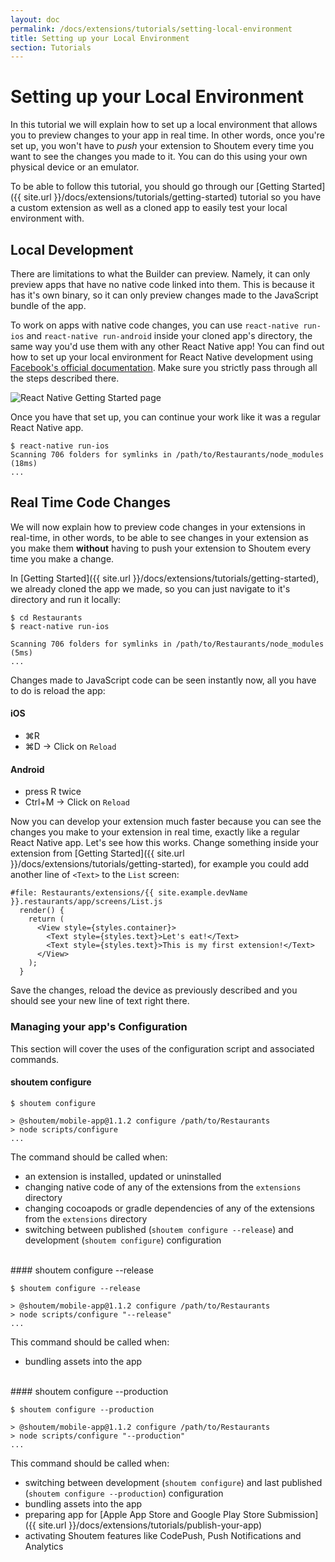 ```yaml
---
layout: doc
permalink: /docs/extensions/tutorials/setting-local-environment
title: Setting up your Local Environment
section: Tutorials
---
```


# Setting up your Local Environment

In this tutorial we will explain how to set up a local environment that allows you to preview changes to your app in real time. In other words, once you're set up, you won't have to _push_ your extension to Shoutem every time you want to see the changes you made to it. You can do this using your own physical device or an emulator.

To be able to follow this tutorial, you should go through our [Getting Started]({{ site.url }}/docs/extensions/tutorials/getting-started) tutorial so you have a custom extension as well as a cloned app to easily test your local environment with.

## Local Development

There are limitations to what the Builder can preview. Namely, it can only preview apps that have no native code linked into them. This is because it has it's own binary, so it can only preview changes made to the JavaScript bundle of the app.

To work on apps with native code changes, you can use `react-native run-ios` and `react-native run-android` inside your cloned app's directory, the same way you'd use them with any other React Native app! You can find out how to set up your local environment for React Native development using [Facebook's official documentation](https://facebook.github.io/react-native/docs/getting-started.html). Make sure you strictly pass through all the steps described there.

<p class="image">
<img alt='React Native Getting Started page' src='{{ site.url }}/img/tutorials/setting-local-environment/rn-getting-started.png'/>
</p>

Once you have that set up, you can continue your work like it was a regular React Native app.

```ShellSession
$ react-native run-ios
Scanning 706 folders for symlinks in /path/to/Restaurants/node_modules (18ms)
...
```

## Real Time Code Changes

We will now explain how to preview code changes in your extensions in real-time, in other words, to be able to see changes in your extension as you make them **without** having to push your extension to Shoutem every time you make a change.

In [Getting Started]({{ site.url }}/docs/extensions/tutorials/getting-started), we already cloned the app we made, so you can just navigate to it's directory and run it locally:

```ShellSession
$ cd Restaurants
$ react-native run-ios

Scanning 706 folders for symlinks in /path/to/Restaurants/node_modules (5ms)
...
```

Changes made to JavaScript code can be seen instantly now, all you have to do is reload the app:

#### iOS
- ⌘R
- ⌘D -> Click on `Reload`

#### Android
- press R twice
- Ctrl+M -> Click on `Reload`

Now you can develop your extension much faster because you can see the changes you make to your extension in real time, exactly like a regular React Native app. Let's see how this works. Change something inside your extension from [Getting Started]({{ site.url }}/docs/extensions/tutorials/getting-started), for example you could add another line of `<Text>` to the `List` screen:

```javascript{5}
#file: Restaurants/extensions/{{ site.example.devName }}.restaurants/app/screens/List.js
  render() {
    return (
      <View style={styles.container}>
        <Text style={styles.text}>Let's eat!</Text>
        <Text style={styles.text}>This is my first extension!</Text>
      </View>
    );
  }
```

Save the changes, reload the device as previously described and you should see your new line of text right there.

### Managing your app's Configuration

This section will cover the uses of the configuration script and associated commands.

#### shoutem configure

```ShellSession
$ shoutem configure

> @shoutem/mobile-app@1.1.2 configure /path/to/Restaurants
> node scripts/configure
...
```

The command should be called when:
 - an extension is installed, updated or uninstalled
 - changing native code of any of the extensions from the `extensions` directory
 - changing cocoapods or gradle dependencies of any of the extensions from the `extensions` directory
 - switching between published (`shoutem configure --release`) and development (`shoutem configure`) configuration

<br/>
#### shoutem configure --release

```ShellSession
$ shoutem configure --release

> @shoutem/mobile-app@1.1.2 configure /path/to/Restaurants
> node scripts/configure "--release"
...
```

This command should be called when:
- bundling assets into the app

<br/>
#### shoutem configure --production

```ShellSession
$ shoutem configure --production

> @shoutem/mobile-app@1.1.2 configure /path/to/Restaurants
> node scripts/configure "--production"
...
```

This command should be called when:
- switching between development (`shoutem configure`) and last published (`shoutem configure --production`) configuration
- bundling assets into the app
- preparing app for [Apple App Store and Google Play Store Submission]({{ site.url }}/docs/extensions/tutorials/publish-your-app)
- activating Shoutem features like CodePush, Push Notifications and Analytics
